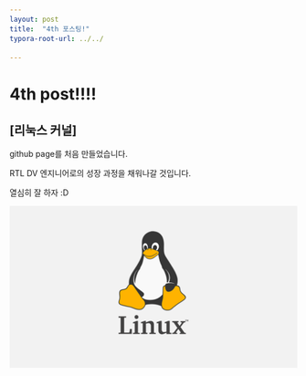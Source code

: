 ```yaml
---
layout: post
title:  "4th 포스팅!"
typora-root-url: ../../

---
```


# 4th post!!!!

## [리눅스 커널]

github page를 처음 만들었습니다.

RTL DV 엔지니어로의 성장 과정을 채워나갈 것입니다.

열심히 잘 하자 :D

<img src= "/images/2024-08-26-4th/linux penguin.png">